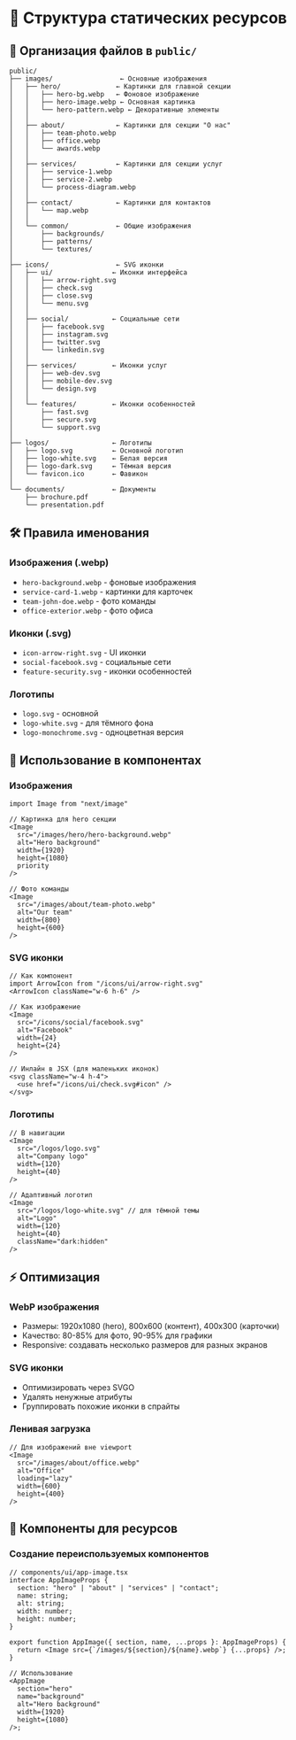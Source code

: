 # 📁 Структура статических ресурсов

## 🎨 Организация файлов в `public/`

```
public/
├── images/                 ← Основные изображения
│   ├── hero/              ← Картинки для главной секции
│   │   ├── hero-bg.webp   ← Фоновое изображение
│   │   ├── hero-image.webp ← Основная картинка
│   │   └── hero-pattern.webp ← Декоративные элементы
│   │
│   ├── about/             ← Картинки для секции "О нас"
│   │   ├── team-photo.webp
│   │   ├── office.webp
│   │   └── awards.webp
│   │
│   ├── services/          ← Картинки для секции услуг
│   │   ├── service-1.webp
│   │   ├── service-2.webp
│   │   └── process-diagram.webp
│   │
│   ├── contact/           ← Картинки для контактов
│   │   └── map.webp
│   │
│   └── common/            ← Общие изображения
│       ├── backgrounds/
│       ├── patterns/
│       └── textures/
│
├── icons/                 ← SVG иконки
│   ├── ui/               ← Иконки интерфейса
│   │   ├── arrow-right.svg
│   │   ├── check.svg
│   │   ├── close.svg
│   │   └── menu.svg
│   │
│   ├── social/           ← Социальные сети
│   │   ├── facebook.svg
│   │   ├── instagram.svg
│   │   ├── twitter.svg
│   │   └── linkedin.svg
│   │
│   ├── services/         ← Иконки услуг
│   │   ├── web-dev.svg
│   │   ├── mobile-dev.svg
│   │   └── design.svg
│   │
│   └── features/         ← Иконки особенностей
│       ├── fast.svg
│       ├── secure.svg
│       └── support.svg
│
├── logos/                ← Логотипы
│   ├── logo.svg          ← Основной логотип
│   ├── logo-white.svg    ← Белая версия
│   ├── logo-dark.svg     ← Тёмная версия
│   └── favicon.ico       ← Фавикон
│
└── documents/            ← Документы
    ├── brochure.pdf
    └── presentation.pdf
```

## 🛠️ Правила именования

### Изображения (.webp)

- `hero-background.webp` - фоновые изображения
- `service-card-1.webp` - картинки для карточек
- `team-john-doe.webp` - фото команды
- `office-exterior.webp` - фото офиса

### Иконки (.svg)

- `icon-arrow-right.svg` - UI иконки
- `social-facebook.svg` - социальные сети
- `feature-security.svg` - иконки особенностей

### Логотипы

- `logo.svg` - основной
- `logo-white.svg` - для тёмного фона
- `logo-monochrome.svg` - одноцветная версия

## 📝 Использование в компонентах

### Изображения

```tsx
import Image from "next/image"

// Картинка для hero секции
<Image
  src="/images/hero/hero-background.webp"
  alt="Hero background"
  width={1920}
  height={1080}
  priority
/>

// Фото команды
<Image
  src="/images/about/team-photo.webp"
  alt="Our team"
  width={800}
  height={600}
/>
```

### SVG иконки

```tsx
// Как компонент
import ArrowIcon from "/icons/ui/arrow-right.svg"
<ArrowIcon className="w-6 h-6" />

// Как изображение
<Image
  src="/icons/social/facebook.svg"
  alt="Facebook"
  width={24}
  height={24}
/>

// Инлайн в JSX (для маленьких иконок)
<svg className="w-4 h-4">
  <use href="/icons/ui/check.svg#icon" />
</svg>
```

### Логотипы

```tsx
// В навигации
<Image
  src="/logos/logo.svg"
  alt="Company logo"
  width={120}
  height={40}
/>

// Адаптивный логотип
<Image
  src="/logos/logo-white.svg" // для тёмной темы
  alt="Logo"
  width={120}
  height={40}
  className="dark:hidden"
/>
```

## ⚡ Оптимизация

### WebP изображения

- Размеры: 1920x1080 (hero), 800x600 (контент), 400x300 (карточки)
- Качество: 80-85% для фото, 90-95% для графики
- Responsive: создавать несколько размеров для разных экранов

### SVG иконки

- Оптимизировать через SVGO
- Удалять ненужные атрибуты
- Группировать похожие иконки в спрайты

### Ленивая загрузка

```tsx
// Для изображений вне viewport
<Image
  src="/images/about/office.webp"
  alt="Office"
  loading="lazy"
  width={600}
  height={400}
/>
```

## 🔗 Компоненты для ресурсов

### Создание переиспользуемых компонентов

```tsx
// components/ui/app-image.tsx
interface AppImageProps {
  section: "hero" | "about" | "services" | "contact";
  name: string;
  alt: string;
  width: number;
  height: number;
}

export function AppImage({ section, name, ...props }: AppImageProps) {
  return <Image src={`/images/${section}/${name}.webp`} {...props} />;
}

// Использование
<AppImage
  section="hero"
  name="background"
  alt="Hero background"
  width={1920}
  height={1080}
/>;
```
